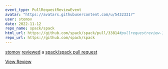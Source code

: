 ```yaml
---
event_type: PullRequestReviewEvent
avatar: "https://avatars.githubusercontent.com/u/5432331?"
user: stomov
date: 2022-11-12
repo_name: spack/spack
html_url: https://github.com/spack/spack/pull/33814#pullrequestreview-1178005105
repo_url: https://github.com/spack/spack
---
```


<a href='https://github.com/stomov' target='_blank'>stomov</a> <a href='https://github.com/spack/spack/pull/33814#pullrequestreview-1178005105' target='_blank'>reviewed</a> a <a href='https://github.com/spack/spack/pull/33814' target='_blank'>spack/spack pull request</a>

<small></small>

<a href='https://github.com/spack/spack/pull/33814#pullrequestreview-1178005105' target='_blank'>View Review</a>